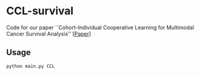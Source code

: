 # CCL-survival

Code for our paper ``Cohort-Individual Cooperative Learning for Multimodal Cancer Survival Analysis'' [[Paper](https://ieeexplore.ieee.org/document/10669115)]

## Usage

```
python main.py CCL
```
